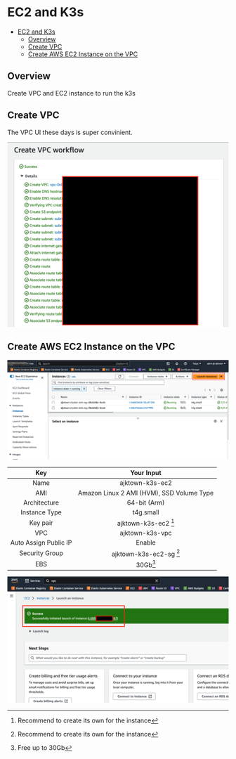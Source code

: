 # EC2 and K3s

<!-- TOC -->

- [EC2 and K3s](#ec2-and-k3s)
  - [Overview](#overview)
  - [Create VPC](#create-vpc)
  - [Create AWS EC2 Instance on the VPC](#create-aws-ec2-instance-on-the-vpc)

<!-- /TOC -->

## Overview

Create VPC and EC2 instance to run the k3s


## Create VPC

The VPC UI these days is super convinient.

![vpc_automatic_creation_ui](./assets/vpc_automatic_creation_ui.png)

## Create AWS EC2 Instance on the VPC

![ec2_main](./assets/ec2_main.png)


|          Key          |                Your Input                 |
|:---------------------:|:-----------------------------------------:|
|         Name          |              ajktown-k3s-ec2              |
|          AMI          | Amazon Linux 2 AMI (HVM), SSD Volume Type |
|     Architecture      |               64-bit (Arm)                |
|     Instance Type     |                 t4g.small                 |
|       Key pair        |           ajktown-k3s-ec2 [^1]            |
|          VPC          |              ajktown-k3s-vpc              |
| Auto Assign Public IP |                  Enable                   |
|    Security Group     |          ajktown-k3s-ec2-sg [^1]          |
|          EBS          |                 30Gb[^2]                  |


[^1]: Recommend to create its own for the instance

[^2]: Free up to 30Gb

![instance_created](./assets/instance_created.png)

